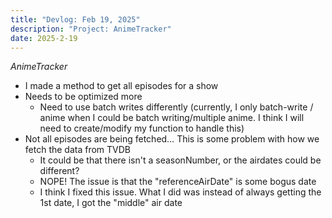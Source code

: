 ```yaml
---
title: "Devlog: Feb 19, 2025"
description: "Project: AnimeTracker"
date: 2025-2-19
---
```


*AnimeTracker*

- I made a method to get all episodes for a show
- Needs to be optimized more
    - Need to use batch writes differently (currently, I only batch-write / anime when I could be batch writing/multiple anime. I think I will need to create/modify my function to handle this)
- Not all episodes are being fetched… This is some problem with how we fetch the data from TVDB
    - It could be that there isn't a seasonNumber, or the airdates could be different?
    - NOPE! The issue is that the "referenceAirDate" is some bogus date
    - I think I fixed this issue. What I did was instead of always getting the 1st date, I got the "middle" air date
